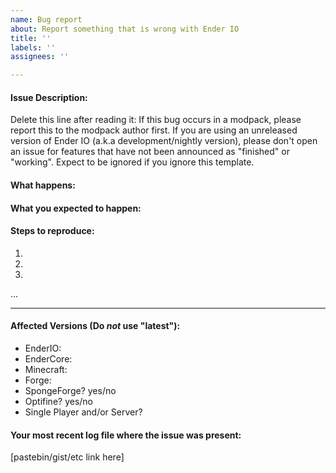 ```yaml
---
name: Bug report
about: Report something that is wrong with Ender IO
title: ''
labels: ''
assignees: ''

---
```


#### Issue Description:

Delete this line after reading it: If this bug occurs in a modpack, please report this to the modpack author first. If you are using an unreleased version of Ender IO (a.k.a development/nightly version), please don't open an issue for features that have not been announced as "finished" or "working". Expect to be ignored if you ignore this template.


#### What happens:



#### What you expected to happen:



#### Steps to reproduce:

1.
2.
3.
...

____
#### Affected Versions (Do *not* use "latest"):

- EnderIO:
- EnderCore:
- Minecraft:
- Forge:
- SpongeForge? yes/no
- Optifine? yes/no
- Single Player and/or Server?

#### Your most recent log file where the issue was present: 

[pastebin/gist/etc link here]
